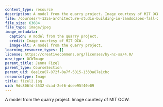 ```yaml
---
content_type: resource
description: A model from the quarry project. Image courtesy of MIT OCW.
file: /courses/4-125a-architecture-studio-building-in-landscapes-fall-2005/9dc806fd3532dcad2ef6dcee95f40e09_fizel2.jpg
file_size: 63684
file_type: image/jpeg
image_metadata:
  caption: A model from the quarry project.
  credit: Image courtesy of MIT OCW.
  image-alt: A model from the quarry project.
learning_resource_types: []
license: https://creativecommons.org/licenses/by-nc-sa/4.0/
ocw_type: OCWImage
parent_title: Jenna Fizel
parent_type: CourseSection
parent_uid: 6ee1ca07-072f-8a7f-5815-1333a87a1cbc
resourcetype: Image
title: fizel2.jpg
uid: 9dc806fd-3532-dcad-2ef6-dcee95f40e09
---
```

A model from the quarry project. Image courtesy of MIT OCW.